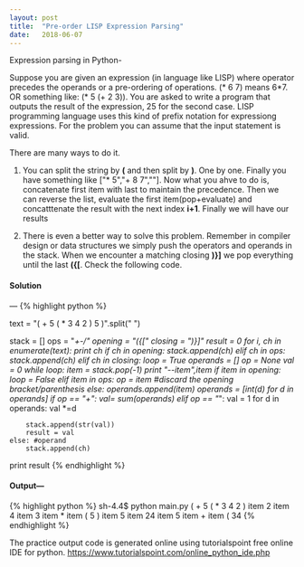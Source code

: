 ```yaml
---
layout: post
title:  "Pre-order LISP Expression Parsing"
date:   2018-06-07
---
```


<p class="intro"><span class="dropcap">E</span>xpression parsing in Python-</p>
Suppose you are given an expression (in language like LISP) where operator precedes the operands or a pre-ordering of operations. (* 6 7) means 6*7. 
OR something like: (* 5 (+ 2 3)). You are asked to write a program that outputs the result of the expression, 25 for the second case.
LISP programming language uses this kind of prefix notation for expressiong expressions. 
For the problem you can assume that the input statement is valid. 


There are many ways to do it.

1. You can split the string by <b>(</b> and then split by <b>)</b>. One by one.
Finally you have something like ["* 5","+ 8 7",""]. 
Now what you ahve to do is, concatenate first item with last to maintain the precedence.
Then we can reverse the list, evaluate the first item(pop+evaluate) 
and concatttenate the result with the next index <b>i+1</b>. Finally we will have our results


2. There is even a better way to solve this problem. 
Remember in compiler design or data structures we simply push the operators and operands in the stack.
When we encounter a matching closing <b>)}]</b> we pop everything until the last <b>({[</b>.
Check the following code.

<h4>Solution</h4>—
{% highlight python %}

text = "( + 5 ( * 3 4 2 ) 5 )".split(" ")

stack = []
ops = "*+-/"
opening = "({["
closing = ")}]"
result = 0
for i, ch in enumerate(text):
    print ch
    if ch in opening:
        stack.append(ch)
    elif ch in ops:
        stack.append(ch)
    elif ch in closing:
        loop = True
        operands = []
        op = None
        val = 0
        while loop:
            item = stack.pop(-1)
            print "--item",item
            if item in opening:
                loop = False
            elif item in ops:
                op = item  #discard the opening bracket/parenthesis
            else:
                operands.append(item)
        operands = [int(d) for d in operands]
        if op == "+":
            val=  sum(operands)
        elif op == "*":
            val = 1
            for d in operands:
                val *=d
        
        stack.append(str(val))
        result = val
    else: #operand
        stack.append(ch)
        
print result
{% endhighlight %}


<h4>Output— </h4>
{% highlight python %}
sh-4.4$ python main.py
(
+
5
(
*
3
4
2
)
item 2
item 4
item 3
item *
item (
5
)
item 5
item 24
item 5
item +
item (
34
{% endhighlight %}



The practice output code is generated online using tutorialspoint free online IDE for python. 
https://www.tutorialspoint.com/online_python_ide.php
